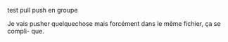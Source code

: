 test pull push en groupe

Je vais pusher quelquechose mais forcément dans le même fichier, ça se compli-
que.